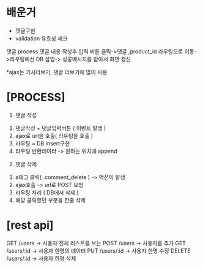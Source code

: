 # 배운거
- 댓글구현
- validation 유효성 체크

댓글 process
댓글 내용 작성후 입력 버튼 클릭->댓글 ,product_id 라우팅으로 이동->라우팅에선 DB 삽입-> 성공메시지를 받아서 화면 갱신

*ajax는 기사더보기, 댓글 더보기에 많이 사용

# [PROCESS]

1) 댓글 작성

1. 댓글작성 + 댓글입력버튼 ( 이벤트 발생 )
2. ajax로 url을 호출( 라우팅을 호출 )
3. 라우팅 = DB insert구현
4. 라우팅 반환데이터 -> 원하는 위치에 append 

2) 댓글 삭제

1. a태그 클릭( .comment_delete ) -> 액션이 발생
2. ajax호출 -> url로 POST 요청
3. 라우팅 처리 ( DB에서 삭제 )
4. 해당 클릭했던 부분을 한줄 삭제

# [rest api]

GET /users -> 사용자 전체 리스트를 보는
POST /users -> 사용자를 추가
GET /users/:id -> 사용자 한명의 데이터
PUT /users/:id -> 사용자 한명 수정
DELETE /users/:id -> 사용자 한명 삭제
